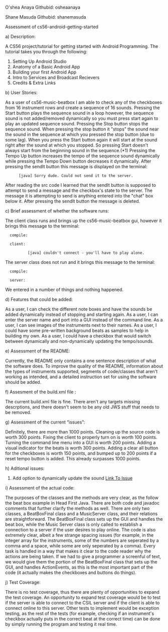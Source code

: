 O'shea Anaya  Githubid: osheaanaya

Shane Masuda  Githubid: shanemasuda

 Assessment of cs56-android-getting-started
 
 a) Description:

A CS56 project/tutorial for getting started with Android Programming. The tutorial takes you through the following:
 1. Setting Up Android Studio
 2. Anatomy of a Basic Android App
 3. Building your first Android App
 4. Intro to Services and Broadcast Recievers
 5. Credits & Extra Links


b) User Stories:
 
As a user of cs56-music-beatbox I am able to check any of the checkboxes from 16 instrument rows and create a 
sequence of 16 sounds. Pressing the Start button plays the sequence sound in a loop however, the sequence sound 
is not added/removed dynamically so you must press start again to play an updated sequence sound. Pressing the Stop 
button stops the sequence sound. When pressing the stop button it "stops" the sound near the sound in the sequence 
at which you pressed the stop button (due to some lag). When you press the Start button again it will start at the sound right 
after the sound at which you stopped. So pressing Start doesn't always start from the beginning sound in the sequence.(*1)
Pressing the Tempo Up button increases the tempo of the sequence sound dynamically while pressing the Tempo Down button 
decreases it dynamically. After pressing the sendIt button this message is displayed on the terminal: 

          [java] Sorry dude. Could not send it to the server.

After reading the src code I learned that the sendIt button is supposed to attempt to send a message and the checkbox's state 
to the server. The message it is attempting to send is anything entered into the "chat" box below it. After pressing the
sendIt button the message is deleted.

 c) Brief assessment of whether the software runs:

The client class runs and brings up the cs56-music-beatbox gui, however it brings this message to the terminal:
    
      compile:

      client:
        
              [java] couldn't connect - you'll have to play alone.
    

The server class does not run and it brings this message to the terminal:

      compile:

      server:

We entered in a number of things and nothing happened.

d) Features that could be added:

As a user, I can check the different note boxes and have the sounds be added dynamically instead of stopping and starting again. As a user, I can enter the server name and port into a GUI instead of the command line. As a user, I can see images of the instruments next to their names. As a user, I could have some pre-written background beats as samples to help in building my own. As a user, I could have a checkbox that would switch between dynamically and non-dynamically updating the tempo/sounds.

e) Assessment of the README:

Currently, the README only contains a one sentence description of what the software does. To improve the quality of the README, information about the types of instruments supported, segments of code/classes that aren't working as intended, and a detailed instruction set for using the software should be added.

f) Assesment of the build.xml file :

The current build.xml file is fine. There aren't any targets missing descrptions, and there doesn't seem to be any old JWS stuff that needs to be removed.

g) Assessment of the current “issues”:

Definitely, there are more than 1000 points. Cleaning up the source code is worth 300 points. Fixing the client to properly turn on is worth 100 points. Turning the command line menu into a GUI is worth 200 points. Adding a visual indicator for the beats is worth 300 points. Adding a clear all button for the checkboxes is worth 150 points, and bumped up to 200 points if a reset tempo button is added. This already surpasses 1000 points.

h) Aditional issues:

1. Add option to dynamically update the sound [Link To Issue](https://github.com/UCSB-CS56-Projects/cs56-music-beatbox/issues/20 "Add option to Dynamically update the sound")

i) Assessment of the actual code:

The purposes of the classes and the methods are very clear, as the follow the beat box example in Head First Java. There are both code and javadoc comments that further clarify the methods as well. There are only two classes, a BeatBoxFinal class and a MusicServer class, and their relations are straightforward. The BeatBoxFinal class sets up the GUI and handles the beat box, while the Music Server class is only called to establish a connection to a server if the user desires to play online. The code is also extremely clear, albeit a few strange spacing issues (for example, in the integer array for the instruments, some of the numbers are seperated by a comma and a space, while some are only seperated by a comma). Every task is handled in a way that makes it clear to the code reader why the actions are being taken. If we had to give a programmer a screenful of text, we would give them the portion of the BeatBoxFinal class that sets up the GUI, and handles ActionEvents, as this is the most important part of the code (it actually makes the checkboxes and buttons do things).

j) Test Coverage:

There is no test coverage, thus there are plenty of opportunities to expand the test coverage. An opportunity to expand test coverage would be to test if the server is able to connect to the CSIL server and if the client is able to connect online to this server. Other tests to implement would be exception testing, as the rest of the tests (for example, checking if an instrument's checkbox actually puts in the correct beat at the correct time) can be done by simply running the program and testing it real time. 

